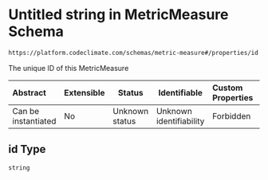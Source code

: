 # Untitled string in MetricMeasure Schema

```txt
https://platform.codeclimate.com/schemas/metric-measure#/properties/id
```

The unique ID of this MetricMeasure


| Abstract            | Extensible | Status         | Identifiable            | Custom Properties | Additional Properties | Access Restrictions | Defined In                                                                                    |
| :------------------ | ---------- | -------------- | ----------------------- | :---------------- | --------------------- | ------------------- | --------------------------------------------------------------------------------------------- |
| Can be instantiated | No         | Unknown status | Unknown identifiability | Forbidden         | Allowed               | none                | [MetricMeasure.schema.json\*](../../schemas/MetricMeasure.schema.json "open original schema") |

## id Type

`string`
